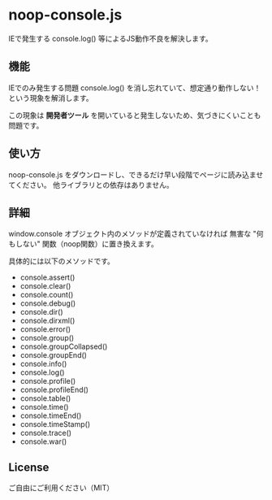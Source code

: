 # noop-console.js

IEで発生する console.log() 等によるJS動作不良を解決します。

## 機能

IEでのみ発生する問題
console.log() を消し忘れていて、想定通り動作しない！という現象を解消します。

この現象は **開発者ツール** を開いていると発生しないため、気づきにくいことも問題です。

## 使い方

noop-console.js をダウンロードし、できるだけ早い段階でページに読み込ませてください。
他ライブラリとの依存はありません。

## 詳細

window.console オブジェクト内のメソッドが定義されていなければ
無害な "何もしない" 関数（noop関数）に置き換えます。

具体的には以下のメソッドです。

+ console.assert()
+ console.clear()
+ console.count()
+ console.debug()
+ console.dir()
+ console.dirxml()
+ console.error()
+ console.group()
+ console.groupCollapsed()
+ console.groupEnd()
+ console.info()
+ console.log()
+ console.profile()
+ console.profileEnd()
+ console.table()
+ console.time()
+ console.timeEnd()
+ console.timeStamp()
+ console.trace()
+ console.war()

## License

ご自由にご利用ください（MIT）